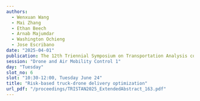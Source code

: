 ```yaml
---
authors:
  - Wenxuan Wang
  - Mai Zhang
  - Ethan Beech
  - Arnab Majumdar
  - Washington Ochieng
  - Jose Escribano
date: "2025-04-01"
publication: The 12th Triennial Symposium on Transportation Analysis conference
session: "Drone and Air Mobility Control 1"
day: "Tuesday"
slot_no: 6
slot: "10:30-12:00, Tuesday June 24"
title: "Risk-based truck-drone delivery optimization"
url_pdf: "/proceedings/TRISTAN2025_ExtendedAbstract_163.pdf"
---
```

